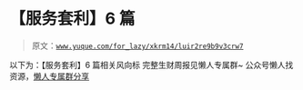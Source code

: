 # 【服务套利】6 篇

> 原文：[`www.yuque.com/for_lazy/xkrm14/luir2re9b9v3crw7`](https://www.yuque.com/for_lazy/xkrm14/luir2re9b9v3crw7)

<ne-p id="ua1200679" data-lake-id="ua1200679"><ne-text id="u9905c669">以下为：【服务套利】6 篇相关风向标</ne-text></ne-p> <ne-p id="u918e1b01" data-lake-id="u918e1b01"><ne-text id="u99af1cf3">完整生财周报见懒人专属群~</ne-text></ne-p> <ne-p id="ub39cef14" data-lake-id="ub39cef14"><ne-text id="u5b882e12">公众号懒人找资源，</ne-text>[<ne-text id="u3d271389">懒人专属群分享</ne-text>](https://lazybook.fun/#/blog/group)</ne-p>